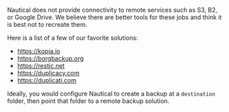 Nautical does not provide connectivity to remote services such as S3, B2, or Google Drive. We believe there are better tools for these jobs and think it is best not to recreate them.

Here is a list of a few of our favorite solutions:

* https://kopia.io
* https://borgbackup.org
* https://restic.net
* https://duplicacy.com
* https://duplicati.com

Ideally, you would configure Nautical to create a backup at a `destination` folder, then point that folder to a remote backup solution.